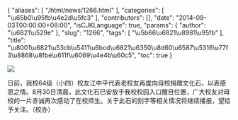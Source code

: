 {
    "aliases": [
        "/html/news/1266.html"
    ],
    "categories": [
        "\u65b0\u95fb\u4e2d\u5fc3"
    ],
    "contributors": [],
    "date": "2014-09-03T00:00:00+08:00",
    "isCJKLanguage": true,
    "params": {
        "author": "\u6821\u529e"
    },
    "slug": "1266",
    "tags": [
        "\u5b66\u6821\u8981\u95fb"
    ],
    "title": "\u8001\u6821\u53cb\u5411\u6bcd\u6821\u6350\u8d60\u6587\u5316\u77f3\u8868\u8fbe\u611f\u6069\u4e4b\u60c5",
    "toc": true
}

![](https://cdn.tfls.online/mirror/full/6f91f48f3bb474dc0e4e975e51b5ac0b124aaec1.jpg)




  





日前，我校64级（小四）校友江中平代表老校友再度向母校捐赠文化石，以表感恩之情。8月30日清晨，此文化石已安放于我校校园入口醒目位置，广大校友对母校的一片赤诚再次感动了在校师生。关于此石的刻字等相关情况将继续播报，望给予关注。（校办）




  



